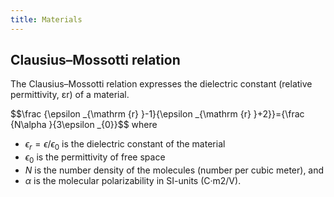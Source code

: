 ```yaml
---
title: Materials
---
```




## Clausius–Mossotti relation
The Clausius–Mossotti relation expresses the dielectric constant (relative permittivity, εr) of a material.

$$\frac {\epsilon _{\mathrm {r} }-1}{\epsilon _{\mathrm {r} }+2}}={\frac {N\alpha }{3\epsilon _{0}}$$
where
* $\epsilon_{r}=\epsilon /\epsilon _{0}$ is the dielectric constant of the material
* $\epsilon_{0}$ is the permittivity of free space
* $N$ is the number density of the molecules (number per cubic meter), and
* $\alpha$ is the molecular polarizability in SI-units (C·m2/V).


